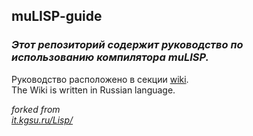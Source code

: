 ## muLISP-guide
### _Этот репозиторий содержит руководство по использованию компилятора muLISP._ 
Руководство расположено в секции [wiki](https://github.com/RN-S1/muLISP-guide/wiki).  
The Wiki is written in Russian language.


<i>forked from</i><br>
<i>[it.kgsu.ru/Lisp/](http://it.kgsu.ru/Lisp/lisp0030.html)</i>
